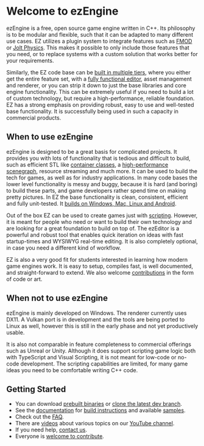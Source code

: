 # Welcome to ezEngine

ezEngine is a free, open source game engine written in C++. Its philosophy is to be modular and flexible, such that it can be adapted to many different use cases. EZ utilizes a plugin system to integrate features such as [FMOD](https://www.fmod.com) or [Jolt Physics](https://github.com/jrouwe/JoltPhysics). This makes it possible to only include those features that you need, or to replace systems with a custom solution that works better for your requirements.

Similarly, the EZ code base can be [built in multiple tiers](pages/docs/build/cmake-config.md#build-filter), where you either get the entire feature set, with a [fully functional editor](pages/getting-started/editor-overview.md), asset management and renderer, or you can strip it down to just the base libraries and core engine functionality. This can be extremely useful if you need to build a lot of custom technology, but require a high-performance, reliable foundation. EZ has a strong emphasis on providing robust, easy to use and well-tested base functionality. It is successfully being used in such a capacity in commercial products.

## When to use ezEngine

ezEngine is designed to be a great basis for complicated projects. It provides you with lots of functionality that is tedious and difficult to build, such as efficient STL like [container classes](pages/docs/appendix/container-usage.md), a [high-performance scenegraph](pages/docs/runtime/world/world-overview.md), resource streaming and much more. It can be used to build the tech for games, as well as for industry applications. In many code bases the lower level functionality is messy and buggy, because it is hard (and boring) to build these parts, and game developers rather spend time on making pretty pictures. In EZ the base functionality is clean, consistent, efficient and fully unit-tested. It [builds on Windows, Mac, Linux and Android](pages/docs/build/supported-platforms.md).

Out of the box EZ can be used to create games just with [scripting](pages/docs/custom-code/custom-code-overview.md). However, it is meant for people who need or want to build their own technology and are looking for a great foundation to build on top of. The ezEditor is a powerful and robust tool that enables quick iteration on ideas with fast startup-times and WYSIWYG real-time editing. It is also completely optional, in case you need a different kind of workflow.

EZ is also a very good fit for students interested in learning how modern game engines work. It is easy to setup, compiles fast, is well documented, and straight-forward to extend. We also welcome [contributions](pages/getting-started/how-to-contribute.md) in the form of code or art.

## When not to use ezEngine

ezEngine is mainly developed on Windows. The renderer currently uses DX11. A Vulkan port is in development and the tools are being ported to Linux as well, however this is still in the early phase and not yet productively usable.

It is also not comparable in feature completeness to commercial offerings such as Unreal or Unity. Although it does support scripting game logic both with TypeScript and Visual Scripting, it is not meant for low-code or no-code development. The scripting capabilities are limited, for many game ideas you need to be comfortable writing C++ code.

## Getting Started

* You can download [prebuilt binaries](pages/getting-started/binaries.md) or [clone the latest dev branch](https://github.com/ezEngine/ezEngine).
* See the [documentation](pages/docs/docs-overview.md) for [build instructions](pages/docs/build/building-ez.md) and available [samples](pages/samples/samples-overview.md).
* Check out the [FAQ](pages/getting-started/faq.md).
* There are [videos](pages/getting-started/videos.md) about various topics on our [YouTube channel](https://www.youtube.com/@ezEngine).
* If you need help, [contact us](pages/contact.md).
* Everyone is [welcome to contribute](pages/getting-started/how-to-contribute.md).

